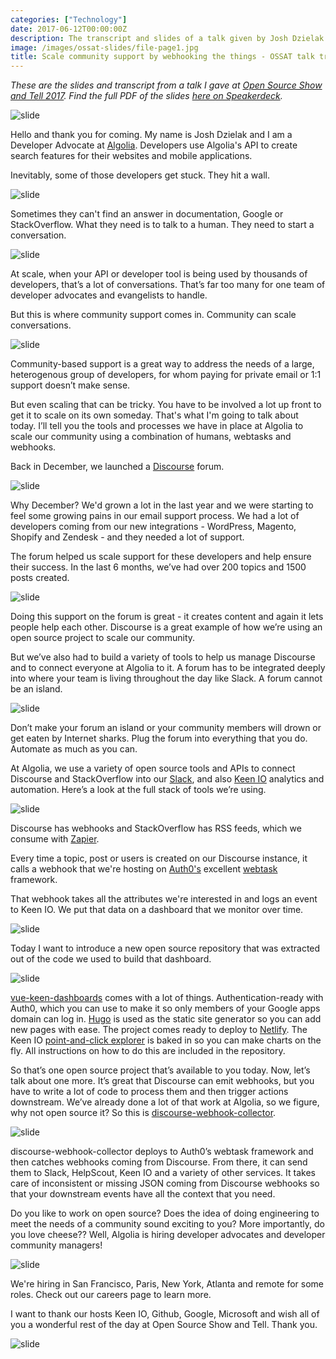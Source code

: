 ```yaml
---
categories: ["Technology"]
date: 2017-06-12T00:00:00Z
description: The transcript and slides of a talk given by Josh Dzielak at Open Source Show and Tell 2017
image: /images/ossat-slides/file-page1.jpg
title: Scale community support by webhooking the things - OSSAT talk transcript
---
```


*These are the slides and transcript from a talk I gave at [Open Source Show and Tell 2017](http://opensourceshowandtell.com). Find the full PDF of the slides [here on Speakerdeck](https://speakerdeck.com/dzello/scaling-community-by-webhooking-the-things).*

![slide](/images/ossat-slides/file-page1.jpg)

Hello and thank you for coming. My name is Josh Dzielak and I am a Developer Advocate at [Algolia](https://algolia.com/). Developers use Algolia's API to create search features for their websites and mobile applications.

Inevitably, some of those developers get stuck. They hit a wall.

![slide](/images/ossat-slides/file-page2.jpg)

Sometimes they can't find an answer in documentation, Google or StackOverflow. What they need is to talk to a human. They need to start a conversation.

![slide](/images/ossat-slides/file-page3.jpg)

At scale, when your API or developer tool is being used by thousands of developers, that’s a lot of conversations. That’s far too many for one team of developer advocates and evangelists to handle.

But this is where community support comes in. Community can scale conversations.

![slide](/images/ossat-slides/file-page4.jpg)

Community-based support is a great way to address the needs of a large, heterogenous group of developers, for whom paying for private email or 1:1 support doesn’t make sense.

But even scaling that can be tricky. You have to be involved a lot up front to get it to scale on its own someday. That's what I'm going to talk about today. I’ll tell you the tools and processes we have in place at Algolia to scale our community using a combination of humans, webtasks and webhooks.

Back in December, we launched a [Discourse](https://discourse.org/) forum.

![slide](/images/ossat-slides/file-page5.jpg)

Why December? We'd grown a lot in the last year and we were starting to feel some growing pains in our email support process. We had a lot of developers coming from our new integrations - WordPress, Magento, Shopify and Zendesk - and they needed a lot of support.

The forum helped us scale support for these developers and help ensure their success. In the last 6 months, we’ve had over 200 topics and 1500 posts created.

![slide](/images/ossat-slides/file-page6.jpg)

Doing this support on the forum is great - it creates content and again it lets people help each other. Discourse is a great example of how we’re using an open source project to scale our community.

But we’ve also had to build a variety of tools to help us manage Discourse and to connect everyone at Algolia to it. A forum has to be integrated deeply into where your team is living throughout the day like Slack. A forum cannot be an island.

![slide](/images/ossat-slides/file-page7.jpg)

Don’t make your forum an island or your community members will drown or get eaten by Internet sharks. Plug the forum into everything that you do. Automate as much as you can.

At Algolia, we use a variety of open source tools and APIs to connect Discourse and StackOverflow into our [Slack](https://slack.com/), and also [Keen IO](https://keen.io/) analytics and automation. Here’s a look at the full stack of tools we’re using.

![slide](/images/ossat-slides/file-page8.jpg)

Discourse has webhooks and StackOverflow has RSS feeds, which we consume with [Zapier](https://zapier.com/).

Every time a topic, post or users is created on our Discourse instance, it calls a webhook that we're hosting on [Auth0's](https://auth0.com/) excellent [webtask](https://webtask.io/) framework.

That webhook takes all the attributes we're interested in and logs an event to Keen IO. We put that data on a dashboard that we monitor over time.

![slide](/images/ossat-slides/file-page9.jpg)

Today I want to introduce a new open source repository that was extracted out of the code we used to build that dashboard.

![slide](/images/ossat-slides/file-page10.jpg)

[vue-keen-dashboards](https://github.com/algolia/vue-keen-dashboards) comes with a lot of things. Authentication-ready with Auth0, which you can use to make it so only members of your Google apps domain can log in. [Hugo](https://gohugo.io/) is used as the static site generator so you can add new pages with ease. The project comes ready to deploy to [Netlify](https://netlify.com/). The Keen IO [point-and-click explorer](https://github.com/keen/explorer) is baked in so you can make charts on the fly. All instructions on how to do this are included in the repository.

So that’s one open source project that’s available to you today. Now, let’s talk about one more. It’s great that Discourse can emit webhooks, but you have to write a lot of code to process them and then trigger actions downstream. We’ve already done a lot of that work at Algolia, so we figure, why not open source it? So this is [discourse-webhook-collector](https://github.com/algolia/discourse-webhook-collector).

![slide](/images/ossat-slides/file-page11.jpg)

discourse-webhook-collector deploys to Auth0’s webtask framework and then catches webhooks coming from Discourse. From there, it can send them to Slack, HelpScout, Keen IO and a variety of other services. It takes care of inconsistent or missing JSON coming from Discourse webhooks so that your downstream events have all the context that you need.

Do you like to work on open source? Does the idea of doing engineering to meet the needs of a community sound exciting to you? More importantly, do you love cheese?? Well, Algolia is hiring developer advocates and developer community managers!

![slide](/images/ossat-slides/file-page12.jpg)

We're hiring in San Francisco, Paris, New York, Atlanta and remote for some roles. Check out our careers page to learn more.

I want to thank our hosts Keen IO, Github, Google, Microsoft and wish all of you a wonderful rest of the day at Open Source Show and Tell. Thank you.

![slide](/images/ossat-slides/file-page13.jpg)
